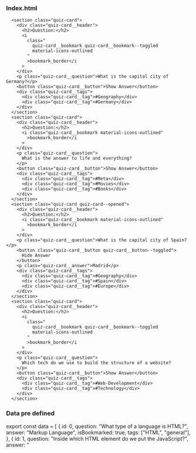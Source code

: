 ### Index.html <main>

      <section class="quiz-card">
        <div class="quiz-card__header">
          <h2>Question:</h2>
          <i
            class="
              quiz-card__bookmark quiz-card__bookmark--toggled
              material-icons-outlined
            "
            >bookmark_border</i
          >
        </div>
        <p class="quiz-card__question">What is the capital city of Germany?</p>
        <button class="quiz-card__button">Show Answer</button>
        <div class="quiz-card__tags">
          <div class="quiz-card__tag">#Geography</div>
          <div class="quiz-card__tag">#Germany</div>
        </div>
      </section>
      <section class="quiz-card">
        <div class="quiz-card__header">
          <h2>Question:</h2>
          <i class="quiz-card__bookmark material-icons-outlined"
            >bookmark_border</i
          >
        </div>
        <p class="quiz-card__question">
          What is the answer to life and everything?
        </p>
        <button class="quiz-card__button">Show Answer</button>
        <div class="quiz-card__tags">
          <div class="quiz-card__tag">#Meta</div>
          <div class="quiz-card__tag">#Movies</div>
          <div class="quiz-card__tag">#Books</div>
        </div>
      </section>
      <section class="quiz-card quiz-card--opened">
        <div class="quiz-card__header">
          <h2>Question:</h2>
          <i class="quiz-card__bookmark material-icons-outlined"
            >bookmark_border</i
          >
        </div>
        <p class="quiz-card__question">What is the capital city of Spain?</p>
        <button class="quiz-card__button quiz-card__button--toggled">
          Hide Answer
        </button>
        <p class="quiz-card__answer">Madrid</p>
        <div class="quiz-card__tags">
          <div class="quiz-card__tag">#Geography</div>
          <div class="quiz-card__tag">#Spain</div>
          <div class="quiz-card__tag">#Europe</div>
        </div>
      </section>
      <section class="quiz-card">
        <div class="quiz-card__header">
          <h2>Question:</h2>
          <i
            class="
              quiz-card__bookmark quiz-card__bookmark--toggled
              material-icons-outlined
            "
            >bookmark_border</i
          >
        </div>
        <p class="quiz-card__question">
          Which tech do we use to build the structure of a website?
        </p>
        <button class="quiz-card__button">Show Answer</button>
        <div class="quiz-card__tags">
          <div class="quiz-card__tag">#Web-Development</div>
          <div class="quiz-card__tag">#Technology</div>
        </div>
      </section>

### Data pre defined

export const data = [
{
id: 0,
question: "What type of a language is HTML?",
answer: "Markup Language",
isBookmarked: true,
tags: ["HTML", "general"],
},
{
id: 1,
question: "Inside which HTML element do we put the JavaScript?",
answer: "<script>",
isBookmarked: true,
tags: ["HTML", "Javascript", "general"],
},
{
id: 2,
question: "Who maintains the CSS specifications?",
answer: "World Wide Web Consortium.",
isBookmarked: true,
tags: ["CSS"],
},
{
id: 3,
question: "Who designed the Linux OS?",
answer: "Linus Torvalds",
isBookmarked: true,
tags: ["Linux"],
},
{
id: 4,
question:
"Which of the following key combinations allows to terminate the current process in Linux shell?",
answer: "Ctrl + C",
isBookmarked: false,
tags: ["Linux", "Shell", "Shortcuts"],
},
{
id: 5,
question: "What is the correct way to write a JavaScript array?",
answer: 'const colors = ["red", "green", "blue"]',
isBookmarked: true,
tags: ["Javascript", "Array", "general"],
},
{
id: 6,
question: "What should be the first tag in any HTML Document?",
answer: "<!doctype html>",
isBookmarked: false,
tags: ["HTML", "general"],
},
{
id: 7,
question: "How can you add a comment in a JavaScript?",
answer: "//This is a comment",
isBookmarked: false,
tags: ["Javascript", "general"],
},
{
id: 8,
question: "What tag is used to display a picture in a HTML page?",
answer: "Img",
isBookmarked: false,
tags: ["HTML", "HTML-Tag", "general", "picture"],
},
{
id: 9,
question: "HTML are web pages read and rendered by?",
answer: "Web Browser",
isBookmarked: false,
tags: ["HTML", "general"],
},
{
id: 10,
question: "Who created Git?",
answer: "Linus Torvalds",
isBookmarked: true,
tags: ["Git"],
},
];
